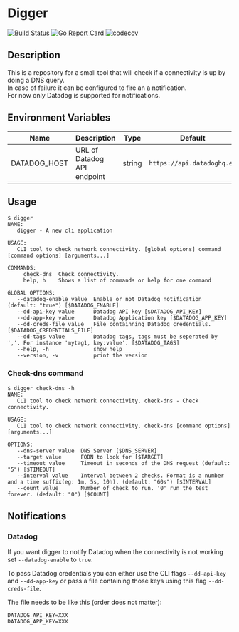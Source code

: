 # Digger

[![Build Status](https://drone.eu-west-1.edtech.sre.ef-cloud.io/api/badges/efcloud/sre-docker-digger/status.svg)](https://drone.eu-west-1.edtech.sre.ef-cloud.io/efcloud/sre-docker-digger) [![Go Report Card](https://goreportcard.com/badge/github.com/efcloud/sre-docker-digger)](https://goreportcard.com/report/efcloud/sre-docker-digger)
[![codecov](https://codecov.io/gh/efcloud/sre-docker-digger/branch/master/graph/badge.svg)](https://codecov.io/gh/efcloud/sre-docker-digger)



## Description
This is a repository for a small tool that will check if a connectivity is up by doing a DNS query.  
In case of failure it can be configured to fire an a notification.  
For now only Datadog is supported for notifications.

## Environment Variables

| Name | Description | Type | Default | Required |
|------|-------------|:----:|:-----:|:-----:|
| DATADOG_HOST | URL of Datadog API endpoint | string | `https://api.datadoghq.eu` | no |

## Usage
```
$ digger
NAME:
   digger - A new cli application

USAGE:
   CLI tool to check network connectivity. [global options] command [command options] [arguments...]

COMMANDS:
     check-dns  Check connectivity.
     help, h    Shows a list of commands or help for one command

GLOBAL OPTIONS:
   --datadog-enable value  Enable or not Datadog notification (default: "true") [$DATADOG_ENABLE]
   --dd-api-key value      Datadog API key [$DATADOG_API_KEY]
   --dd-app-key value      Datadog Application key [$DATADOG_APP_KEY]
   --dd-creds-file value   File containning Datadog credentials. [$DATADOG_CREDENTIALS_FILE]
   --dd-tags value         Datadog tags, tags must be seperated by ','. For instance 'mytag1, key:value'. [$DATADOG_TAGS]
   --help, -h              show help
   --version, -v           print the version
```

### Check-dns command
```
$ digger check-dns -h
NAME:
   CLI tool to check network connectivity. check-dns - Check connectivity.

USAGE:
   CLI tool to check network connectivity. check-dns [command options] [arguments...]

OPTIONS:
   --dns-server value  DNS Server [$DNS_SERVER]
   --target value      FQDN to look for [$TARGET]
   --timeout value     Timeout in seconds of the DNS request (default: "5") [$TIMEOUT]
   --interval value    Interval between 2 checks. Format is a number and a time suffix(eg: 1m, 5s, 10h). (default: "60s") [$INTERVAL]
   --count value       Number of check to run. '0' run the test forever. (default: "0") [$COUNT]
```

## Notifications

### Datadog
If you want digger to notify Datadog when the connectivity is not working set `--datadog-enable` to `true`.  

To pass Datadog credentials you can either use the CLI flags `--dd-api-key` and `--dd-app-key` or pass a file containing those keys using this flag `--dd-creds-file`.

The file needs to be like this (order does not matter):
```
DATADOG_API_KEY=XXX
DATADOG_APP_KEY=XXX
```
